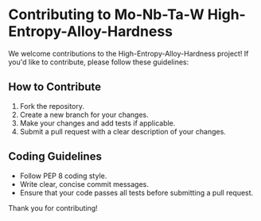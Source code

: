 # Contributing to Mo-Nb-Ta-W High-Entropy-Alloy-Hardness

We welcome contributions to the High-Entropy-Alloy-Hardness project! If you'd like to contribute, please follow these guidelines:

## How to Contribute

1. Fork the repository.
2. Create a new branch for your changes.
3. Make your changes and add tests if applicable.
4. Submit a pull request with a clear description of your changes.

## Coding Guidelines

- Follow PEP 8 coding style.
- Write clear, concise commit messages.
- Ensure that your code passes all tests before submitting a pull request.

Thank you for contributing!

